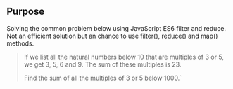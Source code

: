 ## Purpose

Solving the common problem below using JavaScript ES6 filter and reduce. Not an efficient solution but an chance to use filter(), reduce() and map() methods.

>If we list all the natural numbers below 10 that are multiples of 3 or 5, we get 3, 5, 6 and 9. The sum of these multiples is 23.
>
>Find the sum of all the multiples of 3 or 5 below 1000.`